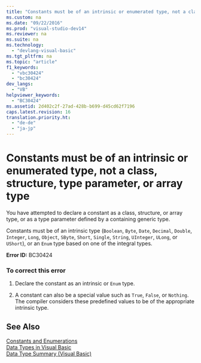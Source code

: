 ```yaml
---
title: "Constants must be of an intrinsic or enumerated type, not a class, structure, type parameter, or array type"
ms.custom: na
ms.date: "09/22/2016"
ms.prod: "visual-studio-dev14"
ms.reviewer: na
ms.suite: na
ms.technology: 
  - "devlang-visual-basic"
ms.tgt_pltfrm: na
ms.topic: "article"
f1_keywords: 
  - "vbc30424"
  - "bc30424"
dev_langs: 
  - "VB"
helpviewer_keywords: 
  - "BC30424"
ms.assetid: 2d402c2f-27ad-428b-b699-d45cd62f7196
caps.latest.revision: 16
translation.priority.ht: 
  - "de-de"
  - "ja-jp"
---
```

# Constants must be of an intrinsic or enumerated type, not a class, structure, type parameter, or array type
You have attempted to declare a constant as a class, structure, or array type, or as a type parameter defined by a containing generic type.  
  
 Constants must be of an intrinsic type (`Boolean`, `Byte`, `Date`, `Decimal`, `Double`, `Integer`, `Long`, `Object`, `SByte`, `Short`, `Single`, `String`, `UInteger`, `ULong`, or `UShort`), or an `Enum` type based on one of the integral types.  
  
 **Error ID:** BC30424  
  
### To correct this error  
  
1.  Declare the constant as an intrinsic or `Enum` type.  
  
2.  A constant can also be a special value such as `True`, `False`, or `Nothing`. The compiler considers these predefined values to be of the appropriate intrinsic type.  
  
## See Also  
 [Constants and Enumerations](../VS_csharp/constants-and-enumerations--visual-basic-.md)   
 [Data Types in Visual Basic](../VS_csharp/data-types-in-visual-basic.md)   
 [Data Type Summary (Visual Basic)](../VS_csharp/data-type-summary--visual-basic-.md)